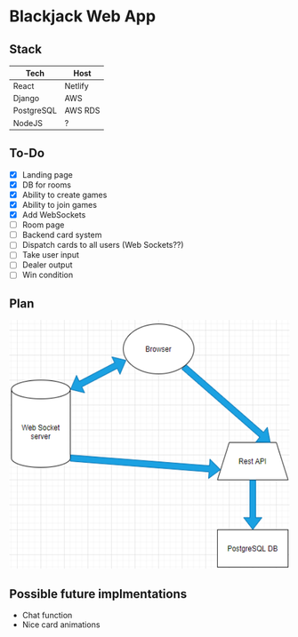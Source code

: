 # Blackjack Web App

## Stack

| Tech       | Host    |
| ---------- | ------- |
| React      | Netlify |
| Django     | AWS     |
| PostgreSQL | AWS RDS |
| NodeJS     | ?       |

## To-Do

- [x] Landing page
- [x] DB for rooms
- [x] Ability to create games
- [x] Ability to join games
- [x] Add WebSockets
- [ ] Room page
- [ ] Backend card system
- [ ] Dispatch cards to all users (Web Sockets??)
- [ ] Take user input
- [ ] Dealer output
- [ ] Win condition

## Plan

<img src="./docs/plan.png" alt="project plan" width="517" height="448" />

## Possible future implmentations

- Chat function
- Nice card animations
